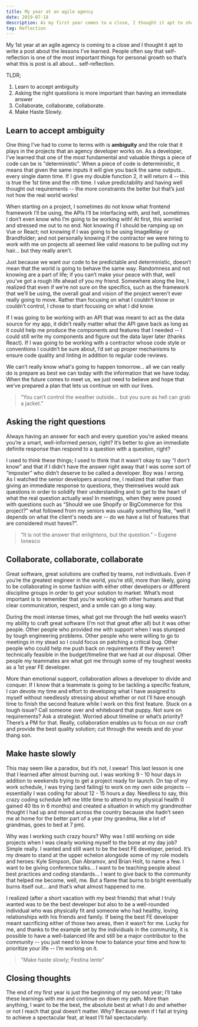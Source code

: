 ```yaml
---
title: My year at an agile agency
date: 2019-07-18
description: As my first year comes to a close, I thought it apt to share what I thought were the most important things that I learned
tag: Reflection
---
```


My 1st year at an agile agency is coming to a close and I thought it apt to write a post about the lessons I’ve learned. People often say that self-reflection is one of the most important things for personal growth so that’s what this is post is all about… self-reflection.

TLDR;  

  1. Learn to accept ambiguity
  2. Asking the right questions is more important than having an immediate answer
  3. Collaborate, collaborate, collaborate.
  4. Make Haste Slowly.

## Learn to accept ambiguity

One thing I’ve had to come to terms with is **ambiguity** and the role that it plays in the projects that an agency developer works on. As a developer, I’ve learned that one of the most fundamental and valuable things a piece of code can be is "deterministic". When a piece of code is deterministic, it means that given the same inputs it will give you back the same outputs… every single damn time. If I give my double function 2, it will return 4 -- this is true the 1st time and the nth time. I value predictability and having well thought out requirements -- the more constraints the better but that’s just not how the real world works!  

When starting on a project, I sometimes do not know what frontend framework I’ll be using, the APIs I’ll be interfacing with, and hell, sometimes I don’t even know who I’m going to be working with! At first, this worried and stressed me out to no end. Not knowing if I should be ramping up on Vue or React; not knowing if I was going to be using ImageRelay or Brandfolder; and not personally knowing if the contractor we were hiring to work with me on projects all seemed like valid reasons to be pulling out my hair… but they really aren’t.

Just because we want our code to be predictable and deterministic, doesn’t mean that the world is going to behave the same way. Randomness and not knowing are a part of life;  if you can’t make your peace with that, well you’ve got a rough life ahead of you my friend. Somewhere along the line, I realized that even if we’re not sure on the specifics, such as the framework that we’ll be using, the overall goal and vision of the project weren’t ever really going to move. Rather than focusing on what I couldn’t know or couldn’t control, I chose to start focusing on what I did know.

If I was going to be working with an API that was meant to act as the data source for my app, it didn’t really matter what the API gave back as long as it could help me produce the components and features that I needed -- I could still write my components and figure out the data layer later (thanks React). If I was going to be working with a contractor whose code style or conventions I couldn’t be sure about, I’d set up proper mechanisms to ensure code quality and linting in addition to regular code reviews.

We can’t really know what's going to happen tomorrow… all we can really do is prepare as best we can today with the information that we have today. When the future comes to meet us, we just need to believe and hope that we’ve prepared a plan that lets us continue on with our lives.

> “You can’t control the weather outside… but you sure as hell can grab a jacket.”

## Asking the right questions

Always having an answer for each and every question you’re asked means you’re a smart, well-informed person, right? It’s better to give an immediate definite response than respond to a question with a question, right?

I used to think these things; I used to think that it wasn’t okay to say “I don’t know” and that if I didn’t have the answer right away that I was some sort of “imposter” who didn’t deserve to be called a developer. Boy was I wrong. As I watched the senior developers around me, I realized that rather than giving an immediate response to questions, they themselves would ask questions in order to solidify their understanding and to get to the heart of what the real question actually was! In meetings, when they were posed with questions such as “Should we use Shopify or BigCommerce for this project?” what followed from my seniors was usually something like, “well it depends on what the client's needs are -- do we have a list of features that are considered must haves?”.

> “It is not the answer that enlightens, but the question.” – Eugene Ionesco

## Collaborate, collaborate, collaborate

Great software, great solutions are crafted by teams, not individuals. Even if you’re the greatest engineer in the world, you’re still, more than likely, going to be collaborating in some fashion with either other developers or different discipline groups in order to get your solution to market. What’s most important is to remember that you’re working with other humans and that clear communication, respect, and a smile can go a long way.

During the most intense times, what got me through the hell weeks wasn’t my ability to craft great software (I’m not that great after all) but it was other people. Other people who provided me with support when I was stumped by tough engineering problems. Other people who were willing to go to meetings in my stead so I could focus on patching a critical bug. Other people who could help me push back on requirements if they weren’t technically feasible in the budget/timeline that we had at our disposal. Other people  my teammates are what got me through some of my toughest weeks as a 1st year FE developer.

More than emotional support, collaboration allows a developer to divide and conquer. If I know that a teammate is going to be tackling a specific feature, I can devote my time and effort to developing what I have assigned to myself without needlessly stressing about whether or not I’ll have enough time to finish the second feature while I work on this first feature. Stuck on a tough issue? Call someone over and whiteboard that puppy. Not sure on requirements? Ask a strategist. Worried about timeline or what’s priority? There’s a PM for that. Really, collaboration enables us to focus on our craft and provide the best quality solution; cut through the weeds and do your thang son.

## Make haste slowly

This may seem like a paradox, but it’s not, I swear! This last lesson is one that I learned after almost burning out. I was working 9 - 10 hour days in addition to weekends trying to get a project ready for launch. On top of my work schedule, I was trying (and failing) to work on my own side projects -- essentially I was coding for about 12 - 15 hours a day. Needless to say, this crazy coding schedule left me little time to attend to my physical health (I gained 40 lbs in 6 months) and created a situation in which my grandmother thought I had up and moved across the country because she hadn’t seen me at home for the better part of a year (my grandma, like a lot of grandmas, goes to bed at 7 pm).

Why was I working such crazy hours? Why was I still working on side projects when I was clearly working myself to the bone at my day job? Simple really. I wanted and still want to be the best FE developer, period. It’s my dream to stand at the upper echelon alongside some of my role models and heroes: Kyle Simpson, Dan Abramov, and Brian Holt, to name a few. I want to be giving conference talks… I want to be teaching people about best practices and coding standards… I want to give back to the community that helped me become, well, me. But a flame that burns to bright eventually burns itself out… and that’s what almost happened to me. 

I realized (after a short vacation with my best friends) that what I truly wanted was to be the best developer but also to be a well-rounded individual who was physically fit and someone who had healthy, loving relationships with his friends and family. If being the best FE developer meant sacrificing either of those two areas, then it wasn’t for me. Lucky for me, and thanks to the example set by the individuals in the community, it is possible to have a well-balanced life and still be a major contributor to the community -- you just need to know how to balance your time and how to prioritize your life -- I’m working on it. 

> "Make haste slowly; Festina lente"

## Closing thoughts

The end of my first year is just the beginning of my second year; I’ll take these learnings with me and continue on down my path. More than anything, I want to be the best, the absolute best at what I do and whether or not I reach that goal doesn’t matter. Why? Because even if I fail at trying to achieve a spectacular feat, at least I’ll fail spectacularly.
